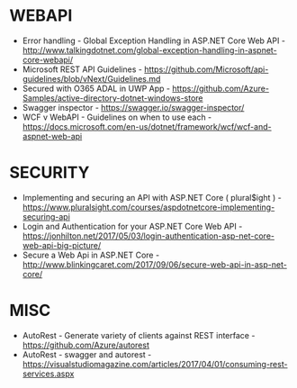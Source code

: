# WEBAPI
* Error handling - Global Exception Handling in ASP.NET Core Web API - http://www.talkingdotnet.com/global-exception-handling-in-aspnet-core-webapi/
* Microsoft REST API Guidelines - https://github.com/Microsoft/api-guidelines/blob/vNext/Guidelines.md
* Secured with O365 ADAL in UWP App - https://github.com/Azure-Samples/active-directory-dotnet-windows-store
* Swagger inspector - https://swagger.io/swagger-inspector/
* WCF v WebAPI - Guidelines on when to use each - https://docs.microsoft.com/en-us/dotnet/framework/wcf/wcf-and-aspnet-web-api

# SECURITY
* Implementing and securing an API with ASP.NET Core ( plural$ight ) - https://www.pluralsight.com/courses/aspdotnetcore-implementing-securing-api
* Login and Authentication for your ASP.NET Core Web API - https://jonhilton.net/2017/05/03/login-authentication-asp-net-core-web-api-big-picture/
* Secure a Web Api in ASP.NET Core - http://www.blinkingcaret.com/2017/09/06/secure-web-api-in-asp-net-core/

# MISC
* AutoRest - Generate variety of clients against REST interface - <https://github.com/Azure/autorest>
* AutoRest - swagger and autorest - <https://visualstudiomagazine.com/articles/2017/04/01/consuming-rest-services.aspx>
